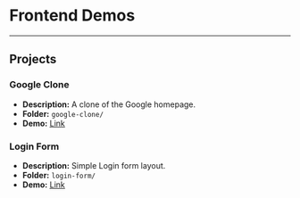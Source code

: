 # Frontend Demos

---

## Projects

### Google Clone
- **Description:** A clone of the Google homepage.
- **Folder:** `google-clone/`
- **Demo:** [<ins>Link</ins>](https://satishd-042.github.io/frontend-demos/google-clone/)

### Login Form
- **Description:** Simple Login form layout.
- **Folder:** `login-form/`
- **Demo:** [<ins>Link</ins>](https://satishd-042.github.io/frontend-demos/login-form/)
